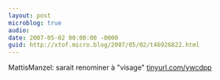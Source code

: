 ```yaml
---
layout: post
microblog: true
audio: 
date: 2007-05-02 00:00:00 -0000
guid: http://xtof.micro.blog/2007/05/02/t46926822.html
---
```

MattisManzel: sarait renominer à "visage" [tinyurl.com/ywcdpp](http://tinyurl.com/ywcdpp)
